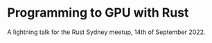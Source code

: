 # Programming to GPU with Rust

A lightning talk for the Rust Sydney meetup, 14th of September 2022.
